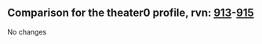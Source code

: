## Comparison for the theater0 profile, rvn: [913](https://github.com/PRO100KatYT/FortniteProfileRevisions/tree/main/profiles/theater0/913%20theater0.json)-[915](https://github.com/PRO100KatYT/FortniteProfileRevisions/tree/main/profiles/theater0/915%20theater0.json)

No changes
